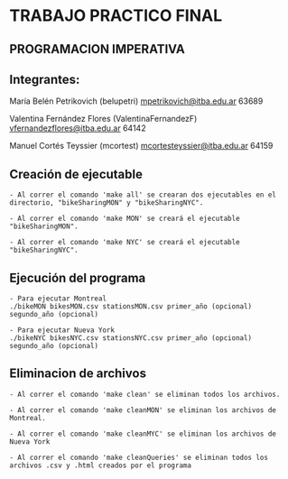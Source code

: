 # TRABAJO PRACTICO FINAL
## PROGRAMACION IMPERATIVA 

## Integrantes:

María Belén Petrikovich (belupetri) 
    mpetrikovich@itba.edu.ar 63689

Valentina Fernández Flores (ValentinaFernandezF)
    vfernandezflores@itba.edu.ar 64142

Manuel Cortés Teyssier (mcortest) 
    mcortesteyssier@itba.edu.ar 64159

## Creación de ejecutable

    - Al correr el comando 'make all' se crearan dos ejecutables en el directorio, "bikeSharingMON" y "bikeSharingNYC".

    - Al correr el comando 'make MON' se creará el ejecutable "bikeSharingMON".

    - Al correr el comando 'make NYC' se creará el ejecutable "bikeSharingNYC".

## Ejecución del programa

    - Para ejecutar Montreal
    ./bikeMON bikesMON.csv stationsMON.csv primer_año (opcional) segundo_año (opcional)
    
    - Para ejecutar Nueva York
    ./bikeNYC bikesNYC.csv stationsNYC.csv primer_año (opcional) segundo_año (opcional)

## Eliminacion de archivos

    - Al correr el comando 'make clean' se eliminan todos los archivos.

    - Al correr el comando 'make cleanMON' se eliminan los archivos de Montreal.

    - Al correr el comando 'make cleanMYC' se eliminan los archivos de Nueva York

    - Al correr el comando 'make cleanQueries' se eliminan todos los archivos .csv y .html creados por el programa
